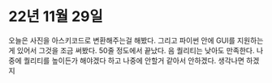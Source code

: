 # 22년 11월 29일 
오늘은 사진을 아스키코드로 변환해주는걸 해봤다. 그리고 파이썬 안에 GUI를 지원하는게 있어서 그것을
조금 써봤다. 50줄 정도에서 끝났다. 음 퀄리티는 낮아도 만족한다. 나중에 퀄리티를 높이든가
해야겠다 하고 나중에 안할거 같아서 안하겠다. 생각나면 하겠지
